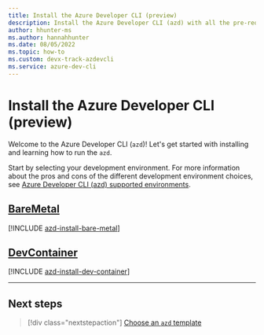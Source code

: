```yaml
---
title: Install the Azure Developer CLI (preview)
description: Install the Azure Developer CLI (azd) with all the pre-requisites for your local environment.
author: hhunter-ms
ms.author: hannahhunter
ms.date: 08/05/2022
ms.topic: how-to
ms.custom: devx-track-azdevcli
ms.service: azure-dev-cli
---
```


# Install the Azure Developer CLI (preview)

Welcome to the Azure Developer CLI (`azd`)! Let's get started with installing and learning how to run the `azd`.

Start by selecting your development environment. For more information about the pros and cons of the different development environment choices, see [Azure Developer CLI (azd) supported environments](overview.md#supported-development-environments).


## [BareMetal](#tab/baremetal)

[!INCLUDE [azd-install-bare-metal](includes/azd-install-bare-metal.md)]

## [DevContainer](#tab/devcontainer)

[!INCLUDE [azd-install-dev-container](includes/azd-install-dev-container.md)]

---

## Next steps

> [!div class="nextstepaction"]
> [Choose an `azd` template](./azd-templates.md)
